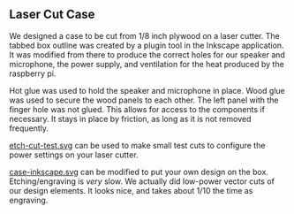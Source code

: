 Laser Cut Case
--------------

We designed a case to be cut from 1/8 inch plywood on a laser cutter.
The tabbed box outline was created by a plugin tool in the Inkscape
application.  It was modified from there to produce the correct
holes for our speaker and microphone, the power supply, and 
ventilation for the heat produced by the raspberry pi.

Hot glue was used to hold the speaker and microphone in place.
Wood glue was used to secure the wood panels to each other.
The left panel with the finger hole was not glued.  This allows
for access to the components if necessary.  It stays in place
by friction, as long as it is not removed frequently.

[etch-cut-test.svg](etch-cut-test.svg) can be used to make small test
cuts to configure the power settings on your laser cutter.

[case-inkscape.svg](case-inkscape.svg) can be modified to put your
own design on the box.  Etching/engraving is *very* slow.  We actually
did low-power vector cuts of our design elements.  It looks nice,
and takes about 1/10 the time as engraving.


